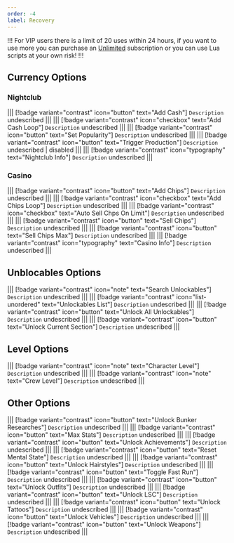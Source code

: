```yaml
---
order: -4
label: Recovery
---
```

!!!
For VIP users there is a limit of 20 uses within 24 hours, if you want to use more you can purchase an [Unlimited](https://docbox.w1tch.net/gta/faq/#unlimited-subscribe) subscription or you can use Lua scripts at your own risk!
!!!

## Currency Options
### Nightclub
||| [!badge  variant="contrast" icon="button" text="Add Cash"]
`Description` undescribed
|||
||| [!badge  variant="contrast" icon="checkbox" text="Add Cash Loop"]
`Description` undescribed
|||
||| [!badge  variant="contrast" icon="button" text="Set Popularity"]
`Description` undescribed
|||
||| [!badge  variant="contrast" icon="button" text="Trigger Production"]
`Description` undescribed | disabled
|||
||| [!badge  variant="contrast" icon="typography" text="Nightclub Info"]
`Description` undescribed
|||
### Casino
||| [!badge  variant="contrast" icon="button" text="Add Chips"]
`Description` undescribed
|||
||| [!badge  variant="contrast" icon="checkbox" text="Add Chips Loop"]
`Description` undescribed
|||
||| [!badge  variant="contrast" icon="checkbox" text="Auto Sell Chps On Limit"]
`Description` undescribed
|||
||| [!badge  variant="contrast" icon="button" text="Sell Chips"]
`Description` undescribed
|||
||| [!badge  variant="contrast" icon="button" text="Sell Chips Max"]
`Description` undescribed
|||
||| [!badge  variant="contrast" icon="typography" text="Casino Info"]
`Description` undescribed
|||
## Unblocables Options
||| [!badge  variant="contrast" icon="note" text="Search Unlockables"]
`Description` undescribed
|||
||| [!badge  variant="contrast" icon="list-unordered" text="Unlockables List"]
`Description` undescribed
|||
||| [!badge  variant="contrast" icon="button" text="Unlock All Unlockables"]
`Description` undescribed
|||
||| [!badge  variant="contrast" icon="button" text="Unlock Current Section"]
`Description` undescribed
|||
## Level Options
||| [!badge  variant="contrast" icon="note" text="Character Level"]
`Description` undescribed
|||
||| [!badge  variant="contrast" icon="note" text="Crew Level"]
`Description` undescribed
|||
## Other Options
||| [!badge  variant="contrast" icon="button" text="Unlock Bunker Researches"]
`Description` undescribed
|||
||| [!badge  variant="contrast" icon="button" text="Max Stats"]
`Description` undescribed
|||
||| [!badge  variant="contrast" icon="button" text="Unlock Achievements"]
`Description` undescribed
|||
||| [!badge  variant="contrast" icon="button" text="Reset Mental State"]
`Description` undescribed
|||
||| [!badge  variant="contrast" icon="button" text="Unlock Hairstyles"]
`Description` undescribed
|||
||| [!badge  variant="contrast" icon="button" text="Toggle Fast Run"]
`Description` undescribed
|||
||| [!badge  variant="contrast" icon="button" text="Unlock Outfits"]
`Description` undescribed
|||
||| [!badge  variant="contrast" icon="button" text="Unlock  LSC"]
`Description` undescribed
|||
||| [!badge  variant="contrast" icon="button" text="Unlock Tattoos"]
`Description` undescribed
|||
||| [!badge  variant="contrast" icon="button" text="Unlock Vehicles"]
`Description` undescribed
|||
||| [!badge  variant="contrast" icon="button" text="Unlock Weapons"]
`Description` undescribed
|||